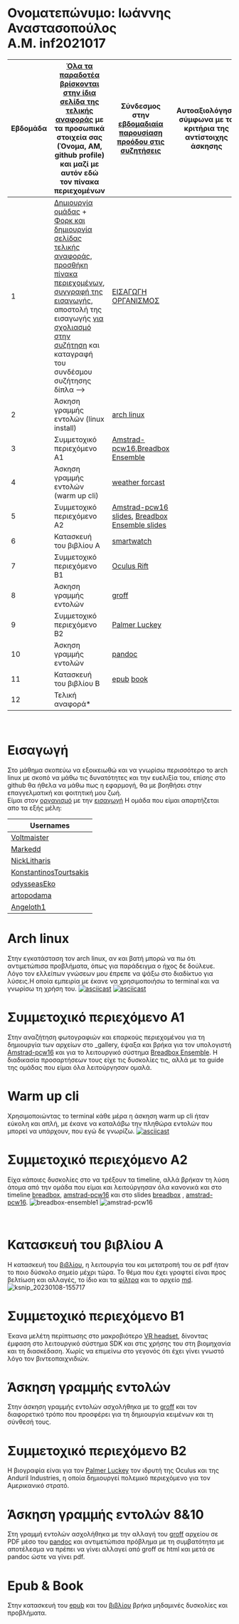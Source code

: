 # Ονοματεπώνυμο: Ιωάννης Αναστασοπούλος <br> Α.Μ. inf2021017
| Εβδομάδα | [Όλα τα παραδοτέα βρίσκονται στην ίδια σελίδα της τελικής αναφοράς](https://courses-ionio.github.io/help/deliverables/) με τα προσωπικά στοιχεία σας (Όνομα, ΑΜ, github profile) και μαζί με αυτόν εδώ τον πίνακα περιεχομένων | Σύνδεσμος στην [εβδομαδιαία παρουσίαση προόδου στις συζητήσεις](https://github.com/courses-ionio/help/discussions/categories/show-and-tell) | Αυτοαξιολόγηση σύμφωνα με τα κριτήρια της αντίστοιχης άσκησης |
| --- | --- | --- | --- |
| 1 |  [Δημιουργία ομάδας](https://github.com/courses-ionio/hci/discussions/1794) + [Φορκ και δημιουργία σελίδας τελικής αναφοράς](https://courses-ionio.github.io/help/guide/), [προσθήκη πίνακα περιεχομένων](https://raw.githubusercontent.com/courses-ionio/hci/master/README.md), [συγγραφή της εισαγωγής](https://courses-ionio.github.io/help/intro/), αποστολή της εισαγωγής [για σχολιασμό στην συζήτηση](https://github.com/courses-ionio/help/discussions/categories/show-and-tell) και καταγραφή του συνδέσμου συζήτησης δίπλα --> | [ΕΙΣΑΓΩΓΗ](https://github.com/courses-ionio/help/discussions/882) <br> [ΟΡΓΑΝΙΣΜΟΣ](https://github.com/Second-Time-Is-The-Charm)| |
| 2 | Άσκηση γραμμής εντολών (linux install) |[arch linux](https://github.com/courses-ionio/help/discussions/1098) | |
| 3 | Συμμετοχικό περιεχόμενο A1 |[Amstrad-pcw16](https://master--meek-chaja-52b6fe.netlify.app/gallery/amstrad-pcw16/),[Breadbox Ensemble](https://master--meek-chaja-52b6fe.netlify.app/gallery/breadbox-ensemble/) | |
| 4 | Άσκηση γραμμής εντολών (warm up cli) |[weather forcast](https://asciinema.org/a/533418) | |
| 5 | Συμμετοχικό περιεχόμενο A2 |[Amstrad-pcw16 slides](https://master--meek-chaja-52b6fe.netlify.app/timeline/computer/), [Breadbox Ensemble slides](https://master--meek-chaja-52b6fe.netlify.app/timeline/os-apps/) | |
| 6 | Κατασκευή του βιβλίου Α |[smartwatch](https://github.com/artopodama/kallipos/tree/master/mynotes) | |
| 7 | Συμμετοχικό περιεχόμενο B1 | [Oculus Rift](https://master--meek-chaja-52b6fe.netlify.app/case-study/oculusandvr/) | |
| 8 | Άσκηση γραμμής εντολών | [groff](https://github.com/courses-ionio/help/discussions/1901)| |
| 9 | Συμμετοχικό περιεχόμενο B2 | [Palmer Luckey](https://master--meek-chaja-52b6fe.netlify.app/biography/palmerluckey/) | |
| 10 | Άσκηση γραμμής εντολών |[pandoc](https://github.com/courses-ionio/help/discussions/1901) | |
| 11 | Κατασκευή του βιβλίου Β | [epub](https://github.com/artopodama/kallipos/blob/master/make-latex.sh) [book](https://github.com/artopodama/kallipos/tree/master/mynotes) | |
| 12 | Τελική αναφορά* | | |

<br>

# Εισαγωγή <br>
Στο μάθημα σκοπεύω να εξοικειωθώ και να γνωρίσω περισσότερο το arch linux με σκοπό να μάθω τις δυνατότητες και την ευελιξία του, επίσης στο github θα ήθελα να μάθω πως η εφαρμογή, θα με βοηθήσει στην επαγγελματική και φοιτητική μου ζωή.<br>
Είμαι στον [οργανισμό](https://github.com/Second-Time-Is-The-Charm) με την [εισαγωγή](https://github.com/courses-ionio/help/discussions/882)
Η ομάδα που είμαι απαρτήζεται απο τα εξής μέλη:

|Usernames|
|---|
|[Voltmaister](https://github.com/voltmaister)|
|[Markedd](https://github.com/marked-d)|
|[NickLitharis](https://github.com/NickLitharis)|
|[KonstantinosTourtsakis](https://github.com/KonstantinosTourtsakis)|
|[odysseasEko](https://github.com/odysseasEko/)|
|[artopodama](https://github.com/artopodama/)|
|[Angeloth1](https://github.com/Angeloth1/)|

# Arch linux <br>
Στην εγκατάσταση τον arch linux, αν και βατή μπορώ να πω ότι αντιμετώπισα προβλήματα, όπως για παράδειγμα ο ήχος δε δούλευε. Λόγο τον ελλείπων γνώσεων μου έπρεπε να ψάξω στο διαδίκτυο για λύσεις.Η οποία εμπειρία με έκανε να χρησιμοποιήσω το terminal και να γνωρίσω τη χρήση του.
[![asciicast](https://asciinema.org/a/529045.svg)](https://asciinema.org/a/529045)
[![asciicast](https://asciinema.org/a/529037.svg)](https://asciinema.org/a/529037)<br>

# Συμμετοχικό περιεχόμενο Α1 <br>
Στην αναζήτηση φωτογραφιών και επαρκούς περιεχομένου για τη δημιουργία των αρχείων στο _gallery, έψαξα και βρήκα για τον υπολογιστή [Amstrad-pcw16](https://master--meek-chaja-52b6fe.netlify.app/gallery/amstrad-pcw16/) και για το λειτουργικό σύστημα [Breadbox Ensemble](https://master--meek-chaja-52b6fe.netlify.app/gallery/breadbox-ensemble/). Η διαδικασία προσαρτήσεων τους είχε τις δυσκολίες τις, αλλά με τα guide της ομάδας που είμαι όλα λειτούργησαν ομαλά.<br>

# Warm up cli <br>
Χρησιμοποιώντας το terminal κάθε μέρα η άσκηση warm up cli ήταν εύκολη και απλή, με έκανε να καταλάβω την πληθώρα εντολών που μπορεί να υπάρχουν, που εγώ δε γνωρίζω.
[![asciicast](https://asciinema.org/a/533418.svg)](https://asciinema.org/a/533418)<br>

# Συμμετοχικό περιεχόμενο Α2 <br>
Είχα κάποιες δυσκολίες στο να τρέξουν τα timeline, αλλά βρήκαν τη λύση άτομα από την ομάδα που είμαι και λειτούργησαν όλα κανονικά και στο timeline [breadbox](https://master--meek-chaja-52b6fe.netlify.app/timeline/os-apps/), [amstrad-pcw16](https://master--meek-chaja-52b6fe.netlify.app/timeline/computer/) και στο slides [breadbox](https://master--meek-chaja-52b6fe.netlify.app/slides/os/) , [amstrad-pcw16](https://master--meek-chaja-52b6fe.netlify.app/slides/technology/).
![breadbox-ensemble1](https://user-images.githubusercontent.com/101902825/201688356-634a8b41-1c8b-4a4e-ad4f-3a39a238f780.png)
![amstrad-pcw16](https://user-images.githubusercontent.com/101902825/211202826-2cdc750a-7674-4c3e-8ad8-effd3a67f1ed.jpg)



<br>

# Κατασκευή του βιβλίου Α <br> 
Η κατασκευή του [βιβλίου](https://raw.githubusercontent.com/artopodama/kallipos/master/book.pdf), η λειτουργία του και μετατροπή του σε pdf ήταν το ποιο δύσκολο σημείο μέχρι τώρα. Το θέμα που έχει γραφτεί είναι προς βελτίωση και αλλαγές, το ίδιο και τα [φίλτρα](https://github.com/artopodama/kallipos/blob/master/notes.lua) και το αρχείο [md](https://github.com/artopodama/kallipos/blob/master/mynotes/notes.md).  <br>
![ksnip_20230108-155717](https://user-images.githubusercontent.com/101902825/211200789-64dbd44e-1208-48c6-ad02-abc4e2e212d0.png)


# Συμμετοχικό περιεχόμενο B1 <br>
Έκανα μελέτη περίπτωσης στο μακροβιότερο [VR headset](https://master--meek-chaja-52b6fe.netlify.app/case-study/oculusandvr/), δίνοντας έμφαση στο λειτουργικό σύστημα SDK και στις χρήσης του στη βιομηχανία και τη διασκέδαση. Χωρίς να επιμείνω στο γεγονός ότι έχει γίνει γνωστό λόγο τον βιντεοπαιχνιδιών. <br>
# Άσκηση γραμμής εντολών <br>
Στην άσκηση γραμμής εντολών ασχολήθηκα με το [groff](https://github.com/artopodama/8-10/blob/main/groff.txt) και τον διαφορετικό τρόπο που προσφέρει για τη δημιουργία κειμένων και τη σύνθεσή τους.
<br>

# Συμμετοχικό περιεχόμενο B2 <br>
Η βιογραφία είναι για τον [Palmer Luckey](https://master--meek-chaja-52b6fe.netlify.app/biography/palmerluckey/) τον ιδρυτή της Oculus και της Anduril Industries, η οποία δημιουργεί πολεμικό περιεχόμενο για τον Αμερικανικό στρατό. <br>

# Άσκηση γραμμής εντολών 8&10 <br>
Στη γραμμή εντολών ασχολήθηκα με την αλλαγή του [groff](https://github.com/artopodama/8-10/blob/main/groff.txt) αρχείου σε PDF μέσο του [pandoc](https://github.com/artopodama/8-10/blob/main/make.sh) και αντιμετώπισα πρόβλημα με τη συμβατότητα με αποτέλεσμα να πρέπει να γίνει αλλαγεί από groff σε html και μετά σε pandoc ώστε να γίνει pdf.
<br>
# Epub & Book <br>
 Στην κατασκευή του [epub](https://github.com/artopodama/kallipos/blob/master/make-latex.sh) και του [βιβλίου](https://github.com/artopodama/kallipos/tree/master/mynotes) βρήκα μηδαμινές δυσκολίες και προβλήματα.
<br>
